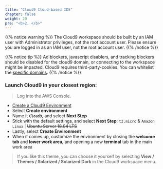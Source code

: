 ```yaml
---
title: "Cloud9 Cloud-based IDE"
chapter: false
weight: 20
pre: "<b>2. </b>"
---
```


{{% notice warning %}}
The Cloud9 workspace should be built by an IAM user with Administrator privileges,
not the root account user. Please ensure you are logged in as an IAM user, not the root account user.
{{% /notice %}}

{{% notice tip %}}
Ad blockers, javascript disablers, and tracking blockers should be disabled for
the cloud9 domain, or connecting to the workspace might be impacted.
Cloud9 requires third-party-cookies. You can whitelist the [specific domains]( https://docs.aws.amazon.com/cloud9/latest/user-guide/troubleshooting.html#troubleshooting-env-loading).
{{% /notice %}}

### Launch Cloud9 in your closest region:

> Log into the AWS Console.

- [Create a Cloud9 Environment](https://ap-southeast-1.console.aws.amazon.com/cloud9/home?region=ap-southeast-1)
- Select **Create environment**
- Name it **`Cloud9`**, and select **Next Step**
- Stick with the default settings, and select **Next Step**: `t3.micro` & `Amazon Linux` | ~~Ubuntu Server 18.04 LTS~~
- Lastly, select **Create Environment**
- When it comes up, customize the environment by closing the **welcome tab**
and **lower work area**, and opening a new **terminal** tab in the main work area

> If you like this theme, you can choose it yourself by selecting **View / Themes / Solarized / Solarized Dark**
in the Cloud9 workspace menu.